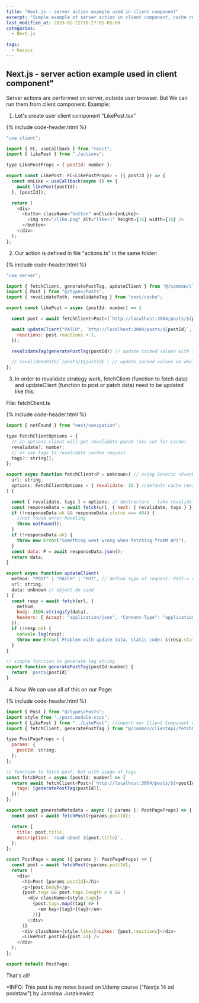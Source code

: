 ```yaml
---
title: "Next.js - server action example used in client component"
excerpt: "Simple example of server action in client component, cache revalidate by tag"
last_modified_at: 2023-02-22T10:27:01-05:00
categories:
  - Next.js

tags: 
  - basics
---
```


<!-- short introduction -->
## Next.js - server action example used in client component"

Server actions are performed on server, outside user browser. But We can run them from client component. Example:

1. Let's create user client component "LikePost.tsx"

{% include code-header.html %}
```js
"use client";

import { FC, useCallback } from "react";
import { likePost } from "./actions";

type LikePostProps = { postId: number };

export const LikePost: FC<LikePostProps> = ({ postId }) => {
  const onLike = useCallback(async () => {
    await likePost(postId);
  }, [postId]);

  return (
    <div>
      <button className="button" onClick={onLike}>
        <img src="/like.png" alt="like+1" height={16} width={16} />
      </button>
    </div>
  );
};
```

2. Our action is defined in file "actions.ts" in the same folder:

{% include code-header.html %}
```js
"use server";

import { fetchClient, generatePostTag, updateClient } from "@/common/clientApi/fetchClient";
import { Post } from "@/types/Posts";
import { revalidatePath, revalidateTag } from "next/cache";

export const likePost = async (postId: number) => {

  const post = await fetchClient<Post>(`http://localhost:3004/posts/${postId}`); // get Post object from API 

  await updateClient("PATCH", `http://localhost:3004/posts/${postId}`, { // send to API path for this object with reactions +1
    reactions: post.reactions + 1,
  });

  revalidateTag(generatePostTag(postId)) // update cached values with specific tag [all values with this tags even on different paths] - so page refresh is automatically done on function likePost call

  // revalidatePath(`/posts/${postId}`) // update cached values on whole path [all values no mettr what tags are but on specific path]- so page refresh is automatically done on function likePost call
};
```

3. In order to revalidate strategy work, fetchClient (function to fetch data) and updateClient (function to post or patch data) need to be updated like this:

File: fetchClient.ts

{% include code-header.html %}
```js
import { notFound } from "next/navigation";

type FetchClientOptions = {
  // in options client will get revalidate param (sec set for cache)
  revalidate?: number;
  // or use tags to revalidate cached request
  tags?: string[];
};

export async function fetchClient<P = unknown>( // using Generic <P=unknown> We will be able to use client with all types of data
  url: string,
  options: FetchClientOptions = { revalidate: 10 } //default cache revalidation
) {

  const { revalidate, tags } = options; // destructure - take revalidate number value from options or tags
  const responseData = await fetch(url, { next: { revalidate, tags } }); // use in options revalidate or tags - both props are optional
  if (!responseData.ok && responseData.status === 404) {
    //not found error handling
    throw notFound();
  }
  if (!responseData.ok) {
    throw new Error("Something went wrong when fetching fromM API");
  }
  const data: P = await responseData.json();
  return data;
}

export async function updateClient(
  method: "POST" | "PATCH" | "PUT", // define type of request: POST-> create, PATCH-> update object by sending only some of his properties, PUT-> pdate object by sending all of his properties
  url: string,
  data: unknown // object do send
) {
  const resp = await fetch(url, {
    method,
    body: JSON.stringify(data),
    headers: { Accept: "application/json", "Content-Type": "application/json" }, // define headers - format send ("json"), format expected ("json")
  });
  if (!resp.ok) {
    console.log(resp);
    throw new Error(`Problem with update data, statis code: ${resp.status}`);
  }
}

// simple function to generate tag string
export function generatePostTag(postId:number) {
  return `post${postId}`
}
```

4. Now We can use all of this on our Page:

{% include code-header.html %}
```js
import { Post } from "@/types/Posts";
import style from "./post.module.scss";
import { LikePost } from "../LikePost"; //import our Client Component with server action
import { fetchClient, generatePostTag } from "@/common/clientApi/fetchClient";

type PostPageProps = {
  params: {
    postId: string;
  };
};

// function to fetch post, but with usage of tags
const fetchPost = async (postId: number) => {
  return await fetchClient<Post>(`http://localhost:3004/posts/${+postId}`, {
    tags: [generatePostTag(postId)],
  });
};

export const generateMetadata = async ({ params }: PostPageProps) => {
  const post = await fetchPost(+params.postId);

  return {
    title: post.title,
    description: `read about ${post.title}`,
  };
};

const PostPage = async ({ params }: PostPageProps) => {
  const post = await fetchPost(+params.postId);
  return (
    <div>
      <h1>Post {params.postId}</h1>
      <p>{post.body}</p>
      {post.tags && post.tags.length > 0 && (
        <div className={style.tags}>
          {post.tags.map((tag) => (
            <em key={tag}>{tag}</em>
          ))}
        </div>
      )}
      <div className={style.likes}>Likes: {post.reactions}</div>
      <LikePost postId={post.id} /> 
    </div>
  );
};

export default PostPage;
```

That's all!

*INFO: This post is my notes based on Udemy course ("Nextjs 14 od podstaw") by Jarosław Juszkiewicz
